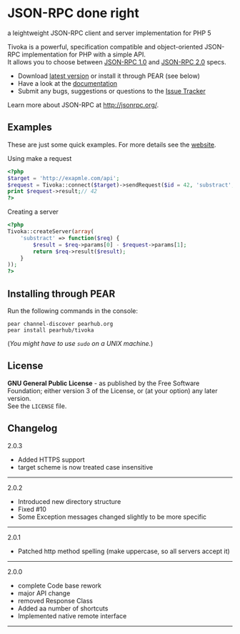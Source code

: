 # JSON-RPC done right #
a leightweight JSON-RPC client and server implementation for PHP 5

Tivoka is a powerful, specification compatible and object-oriented JSON-RPC implementation for PHP with a simple API.  
It allows you to choose between [JSON-RPC 1.0](http://json-rpc.org/wiki/specification) and [JSON-RPC 2.0](http://jsonrpc.org/specification) specs.

 - Download [latest version](https://github.com/marcelklehr/tivoka/zipball/2.0.2) or install it through PEAR (see below)
 - Have a look at the [documentation](https://github.com/marcelklehr/tivoka/wiki)
 - Submit any bugs, suggestions or questions to the [Issue Tracker](http://github.com/marcelklehr/tivoka/issues)

Learn more about JSON-RPC at <http://jsonrpc.org/>.

## Examples ##
These are just some quick examples. For more details see the [website](http://marcelklehr.github.com/tivoka/).

Using make a request

```php
<?php
$target = 'http://exapmle.com/api';
$request = Tivoka::connect($target)->sendRequest($id = 42, 'substract', array(51, 9));
print $request->result;// 42
?>
```

Creating a server

```php
<?php
Tivoka::createServer(array(
	'substract' => function($req) {
		$result = $req->params[0] - $request->params[1];
		return $req->result($result);
	}
));
?>
```

## Installing through PEAR

Run the following commands in the console:

```
pear channel-discover pearhub.org
pear install pearhub/tivoka
```

(*You might have to use `sudo` on a UNIX machine.*)

## License ##
**GNU General Public License** - as published by the Free Software Foundation; either version 3 of the License, or (at your option) any later version.  
See the `LICENSE` file.

## Changelog ##

2.0.3

 * Added HTTPS support
 * target scheme is now treated case insensitive

***

2.0.2

 * Introduced new directory structure
 * Fixed #10
 * Some Exception messages changed slightly to be more specific

***

2.0.1

 * Patched http method spelling (make uppercase, so all servers accept it)

***

2.0.0

 * complete Code base rework
 * major API change
 * removed Response Class
 * Added aa number of shortcuts
 * Implemented native remote interface

***